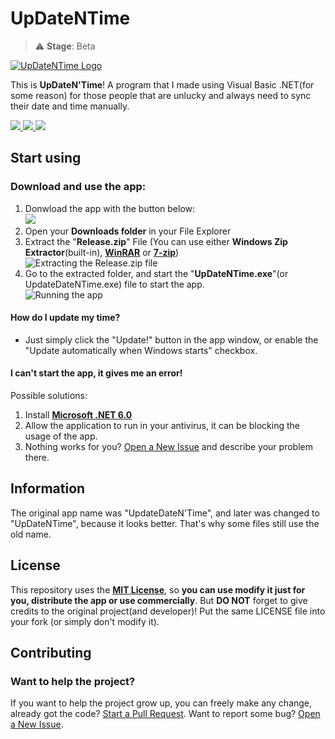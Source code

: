 # UpDateNTime
 > ⚠️ **Stage**: Beta
 
  <a href=""><img src="https://github.com/retrozinndev/UpdateDateNTime/blob/main/UpdateDateNTime/Resources/logoGitHub.png?raw=true" text="UpDateNTime" alt="UpDateNTime Logo"></a>

  This is **UpDateN'Time**! A program that I made using Visual Basic .NET(for some reason) for 
  those people that are unlucky and always need to sync their date and time manually.

  <a href="https://github.com/retrozinndev/UpDateNTime/pulls">
   <img src="https://img.shields.io/github/issues-pr/retrozinndev/UpDateNTime.svg">
  </a>
  
  <a href="https://github.com/retrozinndev/UpDateNTime/releases/download/beta-v1.0.1/Release.zip">
   <img src="https://img.shields.io/github/downloads/retrozinndev/UpDateNTime/total.svg">
  </a>
  
  <a href="?tab=MIT-1-ov-file">
   <img src="https://img.shields.io/github/license/retrozinndev/UpDateNTime.svg">
  </a>
  <!--
 <a href="https://github.com/retrozinndev/UpDateNTime/releases/">
      <img src="https://img.shields.io/github/v/release/retrozinndev/UpDateNTime">
     </a>
  -->

## Start using
 ### Download and use the app:
   1. Donwload the app with the button below: <br>
     <a href="https://github.com/retrozinndev/UpDateNTime/releases/download/beta-v1.0.1/Release.zip">
     <img src="https://img.shields.io/badge/Download_UpDateNTime-blue">
     </a>
     <br>
   3. Open your **Downloads folder** in your File Explorer
   4. Extract the "**Release.zip**" File (You can use either **Windows Zip Extractor**(built-in), <a href="https://www.win-rar.com/">**WinRAR**</a> or <a href="https://www.7-  
   zip.org/">**7-zip**</a>)<br>
   ![Extracting the Release.zip file](https://github.com/retrozinndev/UpDateNTime/assets/65513943/77039635-52cf-4fe2-8083-65296c048f55)
   5. Go to the extracted folder, and start the "**UpDateNTime.exe**"(or UpdateDateNTime.exe) file to start the app. <br>
   ![Running the app](https://github.com/retrozinndev/UpDateNTime/assets/65513943/a08eba5c-2798-449d-b375-03f3462d1874)

#### How do I update my time?
   - Just simply click the "Update!" button in the app window, or enable the "Update automatically when Windows starts" checkbox.

#### I can't start the app, it gives me an error! 
   Possible solutions: 
   1. Install <a href="https://dotnet.microsoft.com/pt-br/download/dotnet/thank-you/sdk-6.0.411-windows-x64-installer">**Microsoft .NET 6.0** </a> <br>
   2. Allow the application to run in your antivirus, it can be blocking the usage of the app.
   3. Nothing works for you? [Open a New Issue](https://github.com/retrozinndev/UpDateNTime/issues/new) and describe your problem there.

## Information
The original app name was "UpdateDateN'Time", and later was changed to "UpDateNTime", 
because it looks better. That's why some files still use the old name.

## License
This repository uses the [**MIT License**](https://mit-license.org/), so **you can use modify it just for you, distribute the app or
    use commercially**. But **DO NOT** forget to give credits to the original project(and developer)! Put the same
    LICENSE file into your fork (or simply don't modify it).

## Contributing
### Want to help the project?
  If you want to help the project grow up, you can freely make any change, already got the code? [Start a Pull Request](https://github.com/retrozinndev/UpDateNTime/pulls). 
  Want to report some bug? [Open a New Issue](https://github.com/retrozinndev/UpDateNTime/issues/new).
